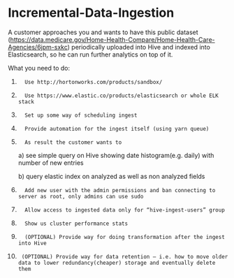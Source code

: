 # Incremental-Data-Ingestion

A customer approaches you and wants to have this public dataset (https://data.medicare.gov/Home-Health-Compare/Home-Health-Care-Agencies/6jpm-sxkc) periodically uploaded into Hive and indexed into Elasticsearch, so he can run further analytics on top of it.


What you need to do:

1.       Use http://hortonworks.com/products/sandbox/
2.       Use https://www.elastic.co/products/elasticsearch or whole ELK stack

3.       Set up some way of scheduling ingest

4.       Provide automation for the ingest itself (using yarn queue)

5.       As result the customer wants to

	a) see simple query on Hive showing date histogram(e.g. daily) with number of new entries
	
	b) query elastic index on analyzed as well as non analyzed fields
	
6.       Add new user with the admin permissions and ban connecting to server as root, only admins can use sudo

7.       Allow access to ingested data only for “hive-ingest-users” group

8.       Show us cluster performance stats

9.       (OPTIONAL) Provide way for doing transformation after the ingest into Hive

10.      (OPTIONAL) Provide way for data retention – i.e. how to move older data to lower redundancy(cheaper) storage and eventually delete them
